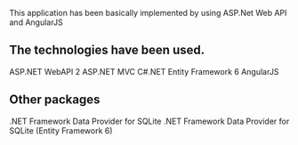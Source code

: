 This application has been basically implemented by using ASP.Net Web API and AngularJS

The technologies have been used.
--------------------------------
ASP.NET WebAPI 2
ASP.NET MVC
C#.NET
Entity Framework 6
AngularJS

Other packages
--------------
.NET Framework Data Provider for SQLite
.NET Framework Data Provider for SQLite (Entity Framework 6)
